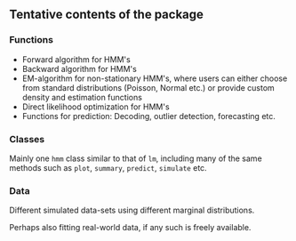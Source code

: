 ## Tentative contents of the package

### Functions

- Forward algorithm for HMM's
- Backward algorithm for HMM's
- EM-algorithm for non-stationary HMM's, where users can either choose from standard distributions (Poisson, Normal etc.) or provide custom density and estimation functions
- Direct likelihood optimization for HMM's
- Functions for prediction: Decoding, outlier detection, forecasting etc.

### Classes

Mainly one `hmm` class similar to that of `lm`, including many of the same methods such as `plot`, `summary`, `predict`, `simulate` etc.

### Data

Different simulated data-sets using different marginal distributions.

Perhaps also fitting real-world data, if any such is freely available.